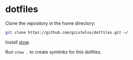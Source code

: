 # dotfiles

Clone the repository in the home directory:

```sh
git clone https://github.com/gsistelos/dotfiles.git ~/
```

Install [stow](https://www.gnu.org/software/stow/).

Run `stow .` to create symlinks for this dotfiles.
